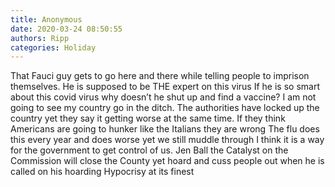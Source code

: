 ```yaml
---
title: Anonymous
date: 2020-03-24 08:50:55
authors: Ripp
categories: Holiday
---
```


 That Fauci guy gets to go here and there while telling people to imprison themselves. He is supposed to be THE expert on this virus
If he is so smart about this covid virus why doesn’t he shut up and find a vaccine?
I am not going to see my country go in the ditch.   The authorities have locked up the country yet they say it getting worse at the same time.  If they think Americans are going to hunker like the Italians they are wrong 
The flu does this every year and does worse yet we still muddle through 
I think it is a way for the government to get control of us.  Jen Ball the Catalyst on the Commission will close the County yet hoard and cuss people out when he is called on his hoarding
Hypocrisy at its finest